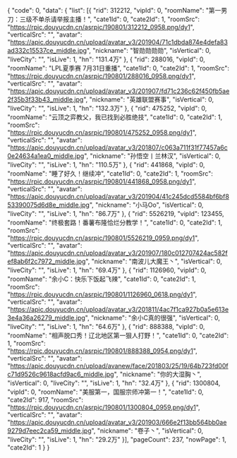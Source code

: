 {
	"code": 0,
	"data": {
		"list": [{
			"rid": 312212,
			"vipId": 0,
			"roomName": "第一男刀：三级不单杀请举报主播！",
			"cate1Id": 0,
			"cate2Id": 1,
			"roomSrc": "https://rpic.douyucdn.cn/asrpic/190801/312212_0958.png/dy1",
			"verticalSrc": "",
			"avatar": "https://apic.douyucdn.cn/upload/avatar_v3/201904/71c1dbda874e4defa83ad332c15537ce_middle.jpg",
			"nickname": "智勋勋勋勋",
			"isVertical": 0,
			"liveCity": "",
			"isLive": 1,
			"hn": "131.4万"
		}, {
			"rid": 288016,
			"vipId": 0,
			"roomName": "LPL夏季赛 7月31日重播",
			"cate1Id": 0,
			"cate2Id": 1,
			"roomSrc": "https://rpic.douyucdn.cn/asrpic/190801/288016_0958.png/dy1",
			"verticalSrc": "",
			"avatar": "https://apic.douyucdn.cn/upload/avatar_v3/201907/fd71c236c62f450fb5ae2f35b3f33b43_middle.jpg",
			"nickname": "英雄联盟赛事",
			"isVertical": 0,
			"liveCity": "",
			"isLive": 1,
			"hn": "132.3万"
		}, {
			"rid": 475252,
			"vipId": 0,
			"roomName": "云顶之弈教父，我已找到必胜绝技",
			"cate1Id": 0,
			"cate2Id": 1,
			"roomSrc": "https://rpic.douyucdn.cn/asrpic/190801/475252_0958.png/dy1",
			"verticalSrc": "",
			"avatar": "https://apic.douyucdn.cn/upload/avatar_v3/201807/c063a711f31f77457a6c0e24634a1ea0_middle.jpg",
			"nickname": "孙悟空丨兰林汉",
			"isVertical": 0,
			"liveCity": "",
			"isLive": 1,
			"hn": "110.5万"
		}, {
			"rid": 441868,
			"vipId": 0,
			"roomName": "睡了好久！继续冲",
			"cate1Id": 0,
			"cate2Id": 1,
			"roomSrc": "https://rpic.douyucdn.cn/asrpic/190801/441868_0958.png/dy1",
			"verticalSrc": "",
			"avatar": "https://apic.douyucdn.cn/upload/avatar_v3/201904/41c245dcd5584bf6bf853390075d6d8e_middle.jpg",
			"nickname": "小马Oo",
			"isVertical": 0,
			"liveCity": "",
			"isLive": 1,
			"hn": "86.7万"
		}, {
			"rid": 5526219,
			"vipId": 123455,
			"roomName": "终极套路！番薯布隆恰烂分教学！",
			"cate1Id": 0,
			"cate2Id": 1,
			"roomSrc": "https://rpic.douyucdn.cn/asrpic/190801/5526219_0959.png/dy1",
			"verticalSrc": "",
			"avatar": "https://apic.douyucdn.cn/upload/avatar_v3/201907/180c012707424ac582fef8ab6f2c7972_middle.jpg",
			"nickname": "南波儿大魔王丶",
			"isVertical": 0,
			"liveCity": "",
			"isLive": 1,
			"hn": "69.4万"
		}, {
			"rid": 1126960,
			"vipId": 0,
			"roomName": "余小C：快乐下饭起飞辣",
			"cate1Id": 0,
			"cate2Id": 1,
			"roomSrc": "https://rpic.douyucdn.cn/asrpic/190801/1126960_0618.png/dy1",
			"verticalSrc": "",
			"avatar": "https://apic.douyucdn.cn/upload/avatar_v3/201811/4ac7f1ca927b0a5e613e3e4a36a26279_middle.jpg",
			"nickname": "余小C真的很强",
			"isVertical": 0,
			"liveCity": "",
			"isLive": 1,
			"hn": "64.6万"
		}, {
			"rid": 888388,
			"vipId": 0,
			"roomName": "相声脱口秀！辽北地区第一狠人打野！",
			"cate1Id": 0,
			"cate2Id": 1,
			"roomSrc": "https://rpic.douyucdn.cn/asrpic/190801/888388_0954.png/dy1",
			"verticalSrc": "",
			"avatar": "https://apic.douyucdn.cn/upload/avanew/face/201803/25/19/64b723fd00fc71d9526c9618acfd9ac6_middle.jpg",
			"nickname": "你的大湿胸丶",
			"isVertical": 0,
			"liveCity": "",
			"isLive": 1,
			"hn": "32.4万"
		}, {
			"rid": 1300804,
			"vipId": 0,
			"roomName": "美服第一，国服宗师冲第一！",
			"cate1Id": 0,
			"cate2Id": 917,
			"roomSrc": "https://rpic.douyucdn.cn/asrpic/190801/1300804_0959.png/dy1",
			"verticalSrc": "",
			"avatar": "https://apic.douyucdn.cn/upload/avatar_v3/201903/666e2f13bb564bb0ae9279d7eec2ca59_middle.jpg",
			"nickname": "卷子丶",
			"isVertical": 0,
			"liveCity": "",
			"isLive": 1,
			"hn": "29.2万"
		}],
		"pageCount": 237,
		"nowPage": 1,
		"cate2Id": 1
	}
}